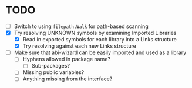 # TODO

- [ ] Switch to using `filepath.Walk` for path-based scanning
- [x] Try resolving UNKNOWN symbols by examining Imported Libraries
    - [x] Read in exported symbols for each library into a Links structure
    - [x] Try resolving against each new Links structure
- [ ] Make sure that abi-wizard can be easily imported and used as a library
    - [ ] Hyphens allowed in package name?
        - [ ] Sub-packages?
    - [ ] Missing public variables?
    - [ ] Anything missing from the interface?
